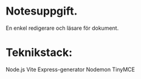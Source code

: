 # Notesuppgift.
En enkel redigerare och läsare för dokument.

# Teknikstack:
Node.js
Vite
Express-generator
Nodemon
TinyMCE
